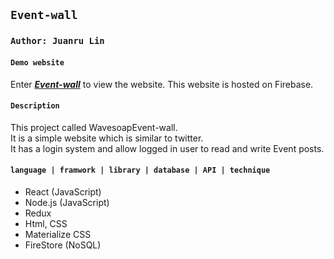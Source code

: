 ## `Event-wall`

### `Author: Juanru Lin`

#### `Demo website`
Enter ***[Event-wall](https://events-wall.firebaseapp.com/)*** to view the website.
This website is hosted on Firebase.

#### `Description`
This project called WavesoapEvent-wall. </br>
It is a simple website which is similar to twitter. </br> 
It has a login system and allow logged in user to read and write Event posts. 


#### `language | framwork | library | database | API | technique`
- React (JavaScript)
- Node.js (JavaScript)
- Redux
- Html, CSS
- Materialize CSS
- FireStore (NoSQL) 

